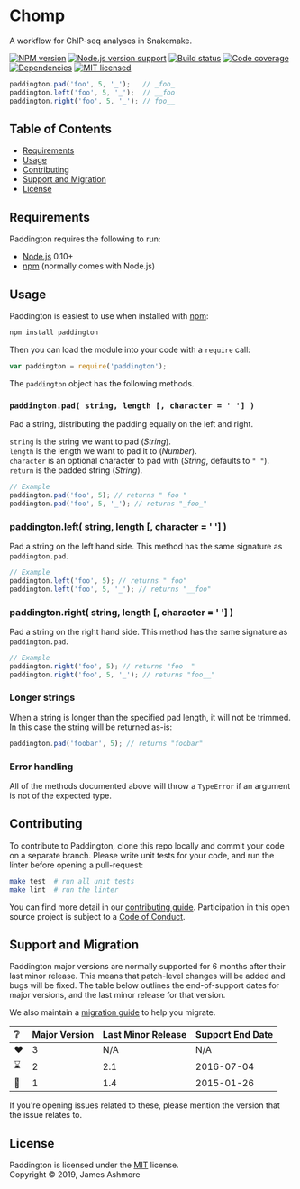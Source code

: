 Chomp
=====

A workflow for ChIP-seq analyses in Snakemake.

[![NPM version][shield-npm]](#)
[![Node.js version support][shield-node]](#)
[![Build status][shield-build]](#)
[![Code coverage][shield-coverage]](#)
[![Dependencies][shield-dependencies]](#)
[![MIT licensed][shield-license]](#)

```js
paddington.pad('foo', 5, '_');   // _foo_
paddington.left('foo', 5, '_');  // __foo
paddington.right('foo', 5, '_'); // foo__
```

Table of Contents
-----------------

  * [Requirements](#requirements)
  * [Usage](#usage)
  * [Contributing](#contributing)
  * [Support and Migration](#support-and-migration)
  * [License](#license)


Requirements
------------

Paddington requires the following to run:

  * [Node.js][node] 0.10+
  * [npm][npm] (normally comes with Node.js)


Usage
-----

Paddington is easiest to use when installed with [npm][npm]:

```sh
npm install paddington
```

Then you can load the module into your code with a `require` call:

```js
var paddington = require('paddington');
```

The `paddington` object has the following methods.

### `paddington.pad( string, length [, character = ' '] )`

Pad a string, distributing the padding equally on the left and right.

`string` is the string we want to pad (_String_).  
`length` is the length we want to pad it to (_Number_).  
`character` is an optional character to pad with (_String_, defaults to `" "`).  
`return` is the padded string (_String_).

```js
// Example
paddington.pad('foo', 5); // returns " foo "
paddington.pad('foo', 5, '_'); // returns "_foo_"
```

### paddington.left( string, length [, character = ' '] )

Pad a string on the left hand side. This method has the same signature as `paddington.pad`.

```js
// Example
paddington.left('foo', 5); // returns " foo"
paddington.left('foo', 5, '_'); // returns "__foo"
```

### paddington.right( string, length [, character = ' '] )

Pad a string on the right hand side. This method has the same signature as `paddington.pad`.

```js
// Example
paddington.right('foo', 5); // returns "foo  "
paddington.right('foo', 5, '_'); // returns "foo__"
```

### Longer strings

When a string is longer than the specified pad length, it will not be trimmed. In this case the string will be returned as-is:

```js
paddington.pad('foobar', 5); // returns "foobar"
```

### Error handling

All of the methods documented above will throw a `TypeError` if an argument is not of the expected type.


Contributing
------------

To contribute to Paddington, clone this repo locally and commit your code on a separate branch. Please write unit tests for your code, and run the linter before opening a pull-request:

```sh
make test  # run all unit tests
make lint  # run the linter
```

You can find more detail in our [contributing guide](#). Participation in this open source project is subject to a [Code of Conduct](#).


Support and Migration
---------------------

Paddington major versions are normally supported for 6 months after their last minor release. This means that patch-level changes will be added and bugs will be fixed. The table below outlines the end-of-support dates for major versions, and the last minor release for that version.

We also maintain a [migration guide](#) to help you migrate.

| :grey_question: | Major Version | Last Minor Release | Support End Date |
| :-------------- | :------------ | :----------------- | :--------------- |
| :heart:         | 3             | N/A                | N/A              |
| :hourglass:     | 2             | 2.1                | 2016-07-04       |
| :no_entry_sign: | 1             | 1.4                | 2015-01-26       |

If you're opening issues related to these, please mention the version that the issue relates to.


License
-------

Paddington is licensed under the [MIT](#) license.  
Copyright &copy; 2019, James Ashmore

[node]: https://nodejs.org/
[npm]: https://www.npmjs.com/
[shield-coverage]: https://img.shields.io/badge/coverage-100%25-brightgreen.svg
[shield-dependencies]: https://img.shields.io/badge/dependencies-up%20to%20date-brightgreen.svg
[shield-license]: https://img.shields.io/badge/license-MIT-blue.svg
[shield-node]: https://img.shields.io/badge/node.js%20support-0.10–5-brightgreen.svg
[shield-npm]: https://img.shields.io/badge/npm-v3.2.0-blue.svg
[shield-build]: https://img.shields.io/badge/build-passing-brightgreen.svg